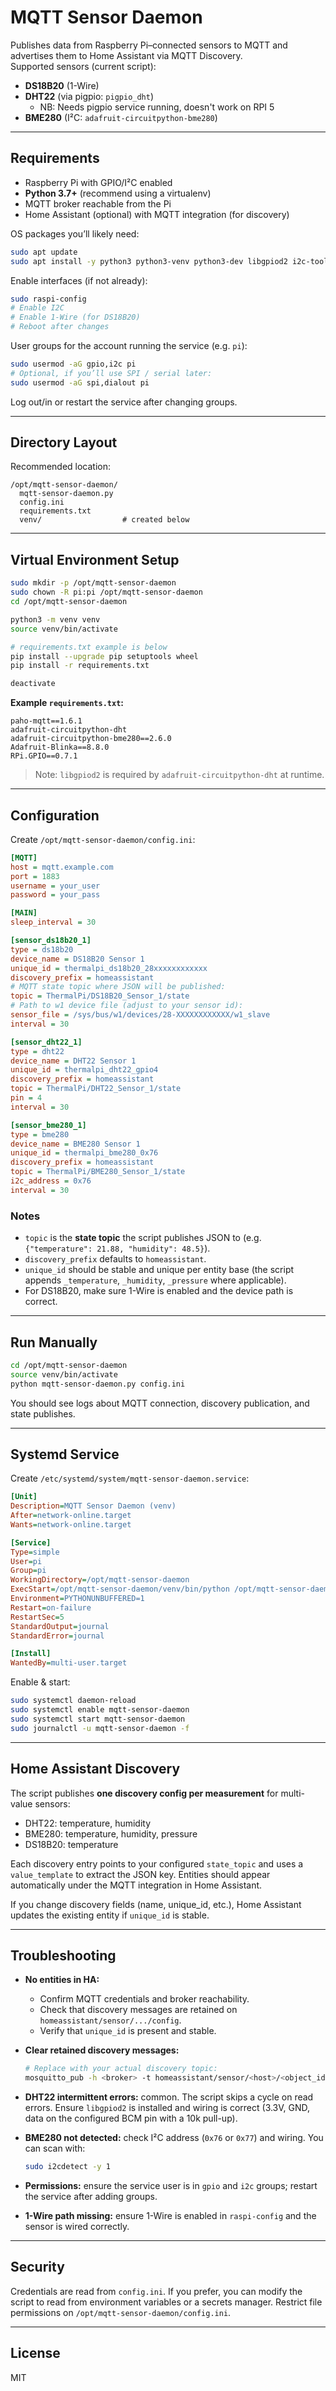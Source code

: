 # MQTT Sensor Daemon

Publishes data from Raspberry Pi–connected sensors to MQTT and advertises them to Home Assistant via MQTT Discovery.  
Supported sensors (current script):

- **DS18B20** (1-Wire)
- **DHT22** (via pigpio: `pigpio_dht`)
  - NB: Needs pigpio service running, doesn't work on RPI 5
- **BME280** (I²C: `adafruit-circuitpython-bme280`)

---

## Requirements

- Raspberry Pi with GPIO/I²C enabled
- **Python 3.7+** (recommend using a virtualenv)
- MQTT broker reachable from the Pi
- Home Assistant (optional) with MQTT integration (for discovery)

OS packages you’ll likely need:
```bash
sudo apt update
sudo apt install -y python3 python3-venv python3-dev libgpiod2 i2c-tools
```

Enable interfaces (if not already):
```bash
sudo raspi-config
# Enable I2C
# Enable 1-Wire (for DS18B20)
# Reboot after changes
```

User groups for the account running the service (e.g. `pi`):
```bash
sudo usermod -aG gpio,i2c pi
# Optional, if you’ll use SPI / serial later:
sudo usermod -aG spi,dialout pi
```
Log out/in or restart the service after changing groups.

---

## Directory Layout

Recommended location:
```
/opt/mqtt-sensor-daemon/
  mqtt-sensor-daemon.py
  config.ini
  requirements.txt
  venv/                  # created below
```

---

## Virtual Environment Setup

```bash
sudo mkdir -p /opt/mqtt-sensor-daemon
sudo chown -R pi:pi /opt/mqtt-sensor-daemon
cd /opt/mqtt-sensor-daemon

python3 -m venv venv
source venv/bin/activate

# requirements.txt example is below
pip install --upgrade pip setuptools wheel
pip install -r requirements.txt

deactivate
```

**Example `requirements.txt`:**
```
paho-mqtt==1.6.1
adafruit-circuitpython-dht
adafruit-circuitpython-bme280==2.6.0
Adafruit-Blinka==8.8.0
RPi.GPIO==0.7.1
```

> Note: `libgpiod2` is required by `adafruit-circuitpython-dht` at runtime.

---

## Configuration

Create `/opt/mqtt-sensor-daemon/config.ini`:

```ini
[MQTT]
host = mqtt.example.com
port = 1883
username = your_user
password = your_pass

[MAIN]
sleep_interval = 30

[sensor_ds18b20_1]
type = ds18b20
device_name = DS18B20 Sensor 1
unique_id = thermalpi_ds18b20_28xxxxxxxxxxxx
discovery_prefix = homeassistant
# MQTT state topic where JSON will be published:
topic = ThermalPi/DS18B20_Sensor_1/state
# Path to w1 device file (adjust to your sensor id):
sensor_file = /sys/bus/w1/devices/28-XXXXXXXXXXXX/w1_slave
interval = 30

[sensor_dht22_1]
type = dht22
device_name = DHT22 Sensor 1
unique_id = thermalpi_dht22_gpio4
discovery_prefix = homeassistant
topic = ThermalPi/DHT22_Sensor_1/state
pin = 4
interval = 30

[sensor_bme280_1]
type = bme280
device_name = BME280 Sensor 1
unique_id = thermalpi_bme280_0x76
discovery_prefix = homeassistant
topic = ThermalPi/BME280_Sensor_1/state
i2c_address = 0x76
interval = 30
```

### Notes

- `topic` is the **state topic** the script publishes JSON to (e.g. `{"temperature": 21.88, "humidity": 48.5}`).
- `discovery_prefix` defaults to `homeassistant`.
- `unique_id` should be stable and unique per entity base (the script appends `_temperature`, `_humidity`, `_pressure` where applicable).
- For DS18B20, make sure 1-Wire is enabled and the device path is correct.

---

## Run Manually

```bash
cd /opt/mqtt-sensor-daemon
source venv/bin/activate
python mqtt-sensor-daemon.py config.ini
```

You should see logs about MQTT connection, discovery publication, and state publishes.

---

## Systemd Service

Create `/etc/systemd/system/mqtt-sensor-daemon.service`:

```ini
[Unit]
Description=MQTT Sensor Daemon (venv)
After=network-online.target
Wants=network-online.target

[Service]
Type=simple
User=pi
Group=pi
WorkingDirectory=/opt/mqtt-sensor-daemon
ExecStart=/opt/mqtt-sensor-daemon/venv/bin/python /opt/mqtt-sensor-daemon/mqtt-sensor-daemon.py /opt/mqtt-sensor-daemon/config.ini
Environment=PYTHONUNBUFFERED=1
Restart=on-failure
RestartSec=5
StandardOutput=journal
StandardError=journal

[Install]
WantedBy=multi-user.target
```

Enable & start:
```bash
sudo systemctl daemon-reload
sudo systemctl enable mqtt-sensor-daemon
sudo systemctl start mqtt-sensor-daemon
sudo journalctl -u mqtt-sensor-daemon -f
```

---

## Home Assistant Discovery

The script publishes **one discovery config per measurement** for multi-value sensors:

- DHT22: temperature, humidity  
- BME280: temperature, humidity, pressure  
- DS18B20: temperature

Each discovery entry points to your configured `state_topic` and uses a `value_template` to extract the JSON key. Entities should appear automatically under the MQTT integration in Home Assistant.

If you change discovery fields (name, unique_id, etc.), Home Assistant updates the existing entity if `unique_id` is stable.

---

## Troubleshooting

- **No entities in HA:**
  - Confirm MQTT credentials and broker reachability.
  - Check that discovery messages are retained on `homeassistant/sensor/.../config`.
  - Verify that `unique_id` is present and stable.

- **Clear retained discovery messages:**
  ```bash
  # Replace with your actual discovery topic:
  mosquitto_pub -h <broker> -t homeassistant/sensor/<host>/<object_id>/config -r -n
  ```

- **DHT22 intermittent errors:** common. The script skips a cycle on read errors. Ensure `libgpiod2` is installed and wiring is correct (3.3V, GND, data on the configured BCM pin with a 10k pull-up).

- **BME280 not detected:** check I²C address (`0x76` or `0x77`) and wiring. You can scan with:
  ```bash
  sudo i2cdetect -y 1
  ```

- **Permissions:** ensure the service user is in `gpio` and `i2c` groups; restart the service after adding groups.

- **1-Wire path missing:** ensure 1-Wire is enabled in `raspi-config` and the sensor is wired correctly.

---

## Security

Credentials are read from `config.ini`. If you prefer, you can modify the script to read from environment variables or a secrets manager. Restrict file permissions on `/opt/mqtt-sensor-daemon/config.ini`.

---

## License

MIT
